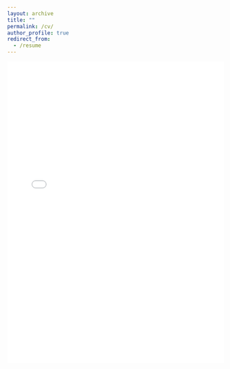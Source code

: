 ```yaml
---
layout: archive
title: ""
permalink: /cv/
author_profile: true
redirect_from:
  - /resume
---
```

<iframe src="/files/Koelzer_CV_2025_PhD.pdf" width="100%" height="700px" style="border:none;">
  This browser does not support PDFs. Please download the PDF to view it: 
  <a href="/files/Koelzer_CV_2025_PhD.pdf">Download CV</a>.
</iframe>
